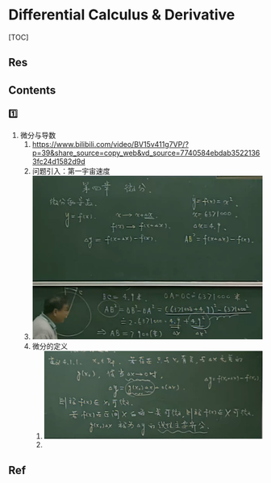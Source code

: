 # Differential Calculus & Derivative

[TOC]



## Res


## Contents
### 1️⃣
1. 微分与导数
	1. https://www.bilibili.com/video/BV15v411g7VP/?p=39&share_source=copy_web&vd_source=7740584ebdab35221363fc24d1582d9d
	2. 问题引入：第一宇宙速度
	3. ![](../../../../Assets/Pics/Screenshot%202023-10-18%20at%2011.10.10AM.png)
	4. 微分的定义
		1. ![](../../../../Assets/Pics/Screenshot%202023-10-18%20at%2011.13.26AM.png)
		2. 

## Ref

